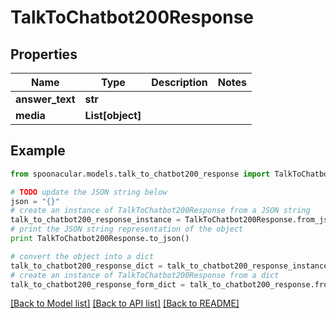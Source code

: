 # TalkToChatbot200Response



## Properties

Name | Type | Description | Notes
------------ | ------------- | ------------- | -------------
**answer_text** | **str** |  | 
**media** | **List[object]** |  | 

## Example

```python
from spoonacular.models.talk_to_chatbot200_response import TalkToChatbot200Response

# TODO update the JSON string below
json = "{}"
# create an instance of TalkToChatbot200Response from a JSON string
talk_to_chatbot200_response_instance = TalkToChatbot200Response.from_json(json)
# print the JSON string representation of the object
print TalkToChatbot200Response.to_json()

# convert the object into a dict
talk_to_chatbot200_response_dict = talk_to_chatbot200_response_instance.to_dict()
# create an instance of TalkToChatbot200Response from a dict
talk_to_chatbot200_response_form_dict = talk_to_chatbot200_response.from_dict(talk_to_chatbot200_response_dict)
```
[[Back to Model list]](../README.md#documentation-for-models) [[Back to API list]](../README.md#documentation-for-api-endpoints) [[Back to README]](../README.md)


